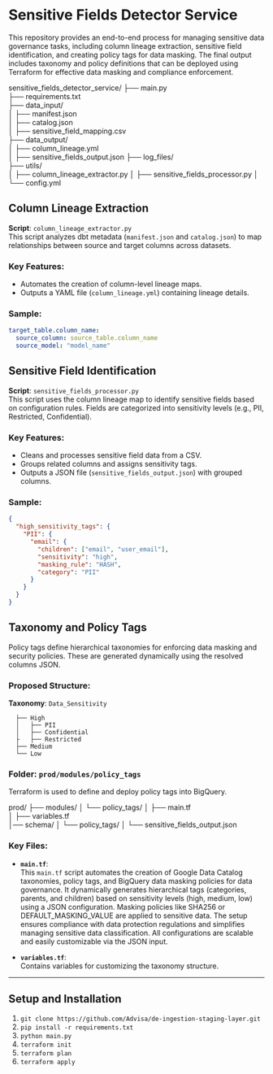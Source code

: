 # **Sensitive Fields Detector Service**

This repository provides an end-to-end process for managing sensitive data governance tasks, including column lineage extraction, sensitive field identification, and creating policy tags for data masking. The final output includes taxonomy and policy definitions that can be deployed using Terraform for effective data masking and compliance enforcement.


sensitive_fields_detector_service/
├── main.py                         
├── requirements.txt                
├── data_input/                     
│   ├── manifest.json               
│   ├── catalog.json                
│   ├── sensitive_field_mapping.csv                 
├── data_output/                    
│   ├── column_lineage.yml          
│   ├── sensitive_fields_output.json 
├── log_files/                     
├── utils/                          
│   ├── column_lineage_extractor.py 
│   ├── sensitive_fields_processor.py 
│   └── config.yml                  


## **Column Lineage Extraction**

**Script**: `column_lineage_extractor.py`  
This script analyzes dbt metadata (`manifest.json` and `catalog.json`) to map relationships between source and target columns across datasets.

### **Key Features**:
- Automates the creation of column-level lineage maps.
- Outputs a YAML file (`column_lineage.yml`) containing lineage details.

### **Sample**:
```yaml
target_table.column_name:
  source_column: source_table.column_name
  source_model: "model_name"
```

## **Sensitive Field Identification**

**Script**: `sensitive_fields_processor.py`  
This script uses the column lineage map to identify sensitive fields based on configuration rules. Fields are categorized into sensitivity levels (e.g., PII, Restricted, Confidential).

### **Key Features**:
- Cleans and processes sensitive field data from a CSV.
- Groups related columns and assigns sensitivity tags.
- Outputs a JSON file (`sensitive_fields_output.json`) with grouped columns.

### **Sample**:
```json
{
  "high_sensitivity_tags": {
    "PII": {
      "email": {
        "children": ["email", "user_email"],
        "sensitivity": "high",
        "masking_rule": "HASH",
        "category": "PII"
      }
    }
  }
}
```

## **Taxonomy and Policy Tags**

Policy tags define hierarchical taxonomies for enforcing data masking and security policies. These are generated dynamically using the resolved columns JSON.

### **Proposed Structure**:

**Taxonomy**: `Data_Sensitivity`
```
  ├── High
  │   ├── PII
  │   ├── Confidential
  ├   ├── Restricted
  ├── Medium
  └── Low
```

### **Folder**: `prod/modules/policy_tags`

Terraform is used to define and deploy policy tags into BigQuery.

prod/
├── modules/
│   └── policy_tags/
│       ├── main.tf                    
│       ├── variables.tf              
│── schema/
│    └── policy_tags/
│       └── sensitive_fields_output.json  



### **Key Files**:

- **`main.tf`**:  
  This `main.tf` script automates the creation of Google Data Catalog taxonomies, policy tags, and BigQuery data masking policies for data governance. It dynamically generates hierarchical tags (categories, parents, and children) based on sensitivity levels (high, medium, low) using a JSON configuration. Masking policies like SHA256 or DEFAULT_MASKING_VALUE are applied to sensitive data. The setup ensures compliance with data protection regulations and simplifies managing sensitive data classification. All configurations are scalable and easily customizable via the JSON input.

- **`variables.tf`**:  
  Contains variables for customizing the taxonomy structure.

---

## **Setup and Installation**

1. `git clone https://github.com/Advisa/de-ingestion-staging-layer.git`
2. `pip install -r requirements.txt`
3. `python main.py`
4. `terraform init`
5. `terraform plan`
6. `terraform apply`
